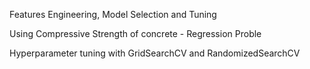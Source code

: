 Features Engineering, Model Selection and Tuning

Using Compressive Strength of concrete - Regression Proble

Hyperparameter tuning with GridSearchCV and RandomizedSearchCV
